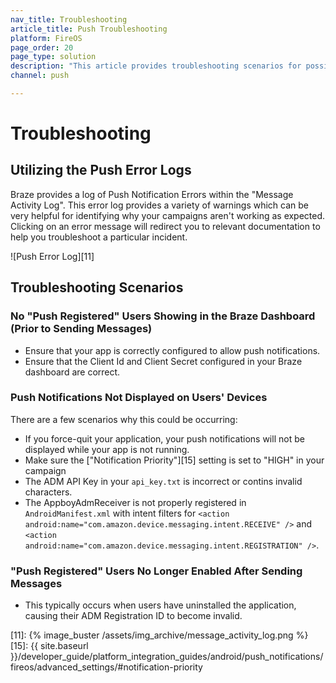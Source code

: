 ```yaml
---
nav_title: Troubleshooting
article_title: Push Troubleshooting
platform: FireOS
page_order: 20
page_type: solution
description: "This article provides troubleshooting scenarios for possible issues you may experience with push notifications."
channel: push

---
```

# Troubleshooting

## Utilizing the Push Error Logs

Braze provides a log of Push Notification Errors within the "Message Activity Log". This error log provides a variety of warnings which can be very helpful for identifying why your campaigns aren't working as expected.  Clicking on an error message will redirect you to relevant documentation to help you troubleshoot a particular incident.

![Push Error Log][11]

## Troubleshooting Scenarios

### No "Push Registered" Users Showing in the Braze Dashboard (Prior to Sending Messages)
  - Ensure that your app is correctly configured to allow push notifications.
  - Ensure that the Client Id and Client Secret configured in your Braze dashboard are correct.

### Push Notifications Not Displayed on Users' Devices
There are a few scenarios why this could be occurring:

  - If you force-quit your application, your push notifications will not be displayed while your app is not running.
  - Make sure the ["Notification Priority"][15] setting is set to "HIGH" in your campaign
  - The ADM API Key in your `api_key.txt` is incorrect or contins invalid characters.
  - The AppboyAdmReceiver is not properly registered in `AndroidManifest.xml` with intent filters for `<action android:name="com.amazon.device.messaging.intent.RECEIVE" />` and `<action android:name="com.amazon.device.messaging.intent.REGISTRATION" />`.

### "Push Registered" Users No Longer Enabled After Sending Messages

  - This typically occurs when users have uninstalled the application, causing their ADM Registration ID to become invalid.

[11]: {% image_buster /assets/img_archive/message_activity_log.png %}
[15]: {{ site.baseurl }}/developer_guide/platform_integration_guides/android/push_notifications/fireos/advanced_settings/#notification-priority
